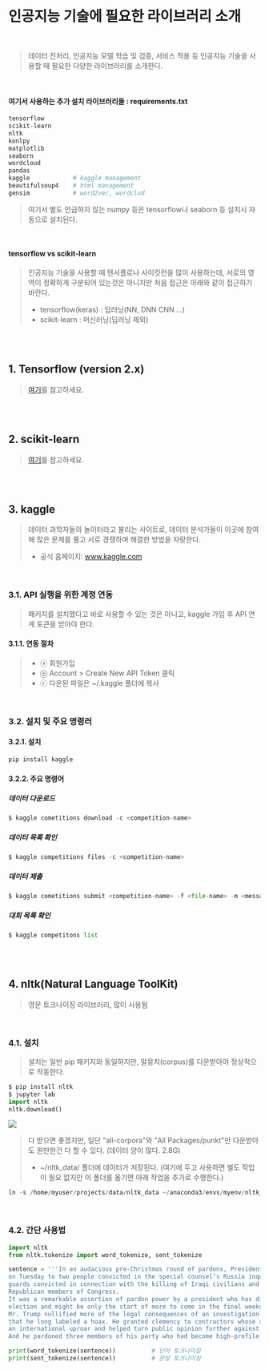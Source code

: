 # 인공지능 기술에 필요한 라이브러리 소개
<br/>

> 데이터 전처리, 인공지능 모델 학습 및 검증, 서비스 적용 등 인공지능 기술을 사용할 때 필요한 다양한 라이브러리를 소개한다.

<br/>

#### 여기서 사용하는 추가 설치 라이브러리들 : requirements.txt
```python
tensorflow
scikit-learn
nltk
konlpy
matplotlib
seaborn
wordcloud
pandas
kaggle            # kaggle management
beautifulsoup4    # html management
gensim            # word2vec, wordclud
```
> 여기서 별도 언급하지 않는 numpy 등은 tensorflow나 seaborn 등 설치시 자동으로 설치된다.

<br/>

#### tensorflow vs scikit-learn
> 인공지능 기술을 사용할 때 텐서플로나 사이킷런을 많이 사용하는데, 서로의 영역이 정확하게 구분되어 있는것은 아니지만 처음 접근은 아래와 같이 접근하기 바란다.
> * tensorflow(keras) : 딥러닝(NN, DNN CNN ...)
> * scikit-learn : 머신러닝(딥러닝 제외)

<br/><br/>


## 1. Tensorflow (version 2.x)
> [여기](https://github.com/freemancho1/ai/blob/master/04.-1.%20Tensorflow%202.x.md)를 참고하세요.

<br/><br/>

## 2. scikit-learn 
> [여기](https://github.com/freemancho1/ai/blob/master/04.-2.%20Scikit-learn.md)를 참고하세요.

<br/><br/>

## 3. kaggle
> 데이터 과학자들의 놀이터라고 불리는 사이트로, 데이터 분석가들이 이곳에 참여해 많은 문제를 풀고 서로 경쟁하며 해결한 방법을 자랑한다.
> * 공식 홈페이지: www.kaggle.com

<br/>

### 3.1. API 실행을 위한 계정 연동
> 패키지를 설치했다고 바로 사용할 수 있는 것은 아니고, kaggle 가입 후 API 연계 토큰을 받아야 한다.

#### 3.1.1. 연동 절차
> * ⓐ 회원가입
> * ⓑ Account > Create New API Token 클릭
> * ⓒ 다운된 파일은 ~/.kaggle 폴더에 복사

<br/>

### 3.2. 설치 및 주요 명령러
#### 3.2.1. 설치
```python
pip install kaggle
```

#### 3.2.2. 주요 명령어
##### 데이터 다운로드
```python
$ kaggle cometitions download -c <competition-name>
```
##### 데이터 목록 확인
```python
$ kaggle competitions files -c <competition-name>
```
##### 데이터 제출
```python
$ kaggle cometitions submit <competition-name> -f <file-name> -m <message>
```
##### 대회 목록 확인
```python
$ kaggle competitons list
```

<br/><br/>

## 4. nltk(Natural Language ToolKit)
> 영문 토크나이징 라이브러리, 많이 사용됨

<br/>

### 4.1. 설치
> 설치는 일반 pip 패키지와 동일하지만, 말뭉치(corpus)를 다운받아야 정상적으로 작동한다.
```python
$ pip install nltk
$ jupyter lab
import nltk
nltk.download()
```
<img src="https://user-images.githubusercontent.com/31339365/102949020-96631f00-450a-11eb-83c7-8916e635c595.png"></img>
> 다 받으면 좋겠지만, 일단 "all-corpora"와 "All Packages/punkt"만 다운받아도 원만한건 다 할 수 있다. (데이터 양이 많다. 2.8G)
> * ~/nltk_data/ 폴더에 데이터가 저장된다. (여기에 두고 사용하면 별도 작업이 필요 없지만 이 폴더를 옮기면 아래 작업을 추가로 수행한다.)
```python
ln -s /home/myuser/projects/data/nltk_data ~/anaconda3/envs/myenv/nltk_data
```

<br/>

### 4.2. 간단 사용법
```python
import nltk
from nltk.tokenize import word_tokenize, sent_tokenize

sentence = '''In an audacious pre-Christmas round of pardons, President Trump granted clemency
on Tuesday to two people convicted in the special counsel’s Russia inquiry, four Blackwater 
guards convicted in connection with the killing of Iraqi civilians and three corrupt former 
Republican members of Congress.
It was a remarkable assertion of pardon power by a president who has disputed his loss in the 
election and might be only the start of more to come in the final weeks before he leaves office on Jan. 20.
Mr. Trump nullified more of the legal consequences of an investigation into his 2016 campaign 
that he long labeled a hoax. He granted clemency to contractors whose actions in Iraq set off 
an international uproar and helped turn public opinion further against the war there. 
And he pardoned three members of his party who had become high-profile examples of public corruption.'''

print(word_tokenize(sentence))          # 단어 토크나이징
print(sent_tokenize(sentence))          # 문장 토크나이징
```
